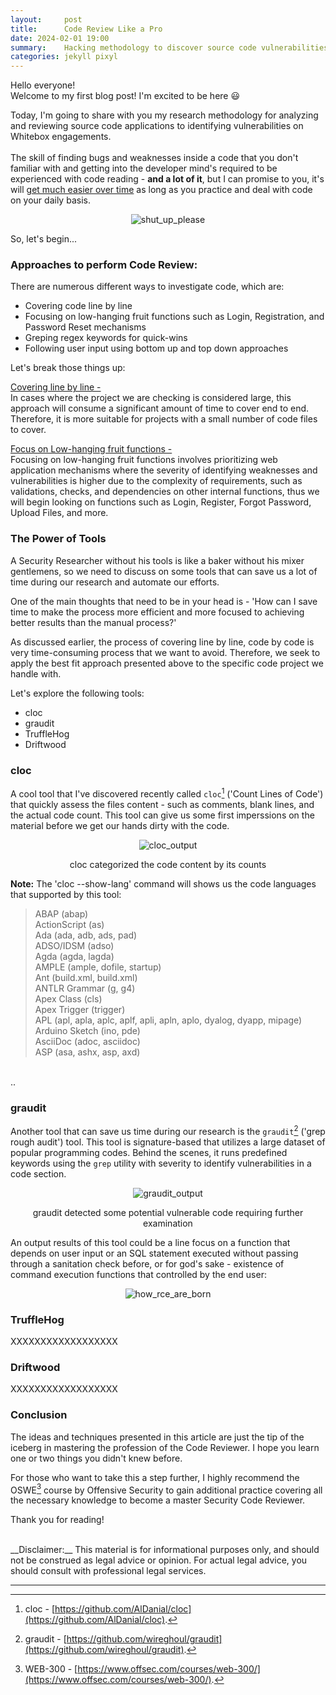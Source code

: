 ```yaml
---
layout:     post
title:      Code Review Like a Pro
date: 2024-02-01 19:00
summary:    Hacking methodology to discover source code vulnerabilities.
categories: jekyll pixyl
---
```


Hello everyone!
<br />
Welcome to my first blog post! I'm excited to be here :smiley:

Today, I'm going to share with you my research methodology for analyzing and reviewing source code applications to identifying vulnerabilities on Whitebox engagements. 
<br /><br />
The skill of finding bugs and weaknesses inside a code that you don't familiar with and getting into the developer mind's required to be experienced with code reading - __and a lot of it__, but I can promise to you, it's will <ins>get much easier over time</ins> as long as you practice and deal with code on your daily basis. 

<p align="center">
  <img src="{{ site.url }}/images/code_review_meme.jpg" alt="shut_up_please" />
</p>

So, let's begin...

### Approaches to perform Code Review:

There are numerous different ways to investigate code, which are:
* Covering code line by line
* Focusing on low-hanging fruit functions such as Login, Registration, and Password Reset mechanisms
* Greping regex keywords for quick-wins
* Following user input using bottom up and top down approaches

Let's break those things up:

<ins>Covering line by line -</ins>
<br />
In cases where the project we are checking is considered large, this approach will consume a significant amount of time to cover end to end. Therefore, it is more suitable for projects with a small number of code files to cover.

<ins>Focus on Low-hanging fruit functions -</ins>
<br />
Focusing on low-hanging fruit functions involves prioritizing web application mechanisms where the severity of identifying weaknesses and vulnerabilities is higher due to the complexity of requirements, such as validations, checks, and dependencies on other internal functions, thus we will begin looking on functions such as Login, Register, Forgot Password, Upload Files, and more.



### The Power of Tools

A Security Researcher without his tools is like a baker without his mixer gentlemens, so we need to discuss on some tools that can save us a lot of time during our research and automate our efforts.

One of the main thoughts that need to be in your head is - 'How can I save time to make the process more efficient and more focused to achieving better results than the manual process?'

As discussed earlier, the process of covering line by line, code by code is  very time-consuming process that we want to avoid. Therefore, we seek to apply the best fit approach presented above to the specific code project we handle with.

Let's explore the following tools:

* cloc
* graudit
* TruffleHog
* Driftwood

### cloc
A cool tool that I've discovered recently called `cloc`[^1] ('Count Lines of Code') that quickly assess the files content - such as comments, blank lines, and the actual code count.
This tool can give us some first imperssions on the material before we get our hands dirty with the code.

<p align="center">
  <img src="{{ site.url }}/images/cloc.png" alt="cloc_output" />
</p>
<p align="center">cloc categorized the code content by its counts</p>

__Note:__ The 'cloc --show-lang' command will shows us the code languages that supported by this tool:

> ABAP                       (abap)<br />
ActionScript               (as)<br />
Ada                        (ada, adb, ads, pad)<br />
ADSO/IDSM                  (adso)<br />
Agda                       (agda, lagda)<br />
AMPLE                      (ample, dofile, startup)<br />
Ant                        (build.xml, build.xml)<br />
ANTLR Grammar              (g, g4)<br />
Apex Class                 (cls)<br />
Apex Trigger               (trigger)<br />
APL                        (apl, apla, aplc, aplf, apli, apln, aplo, dyalog, dyapp, mipage)<br />
Arduino Sketch             (ino, pde)<br />
AsciiDoc                   (adoc, asciidoc)<br />
ASP                        (asa, ashx, asp, axd)
<br />
..

### graudit
Another tool that can save us time during our research is the `graudit`[^2] ('grep rough audit') tool. This tool is signature-based that utilizes a large dataset of popular programming codes. Behind the scenes, it runs predefined keywords using the `grep` utility with severity to identify vulnerabilities in a code section.

<p align="center">
  <img src="{{ site.url }}/images/graudit.png" alt="graudit_output" />
</p>
<p align="center">graudit detected some potential vulnerable code requiring further examination</p>

An output results of this tool could be a  line focus on a function that depends on user input or an SQL statement executed without passing through a sanitation check before, or for god's sake - existence of command execution functions that controlled by the end user:

<p align="center">
  <img src="{{ site.url }}/images/rce_born.jpg" alt="how_rce_are_born" />
</p>

### TruffleHog

XXXXXXXXXXXXXXXXXX

### Driftwood

XXXXXXXXXXXXXXXXXX

### Conclusion

The ideas and techniques presented in this article are just the tip of the iceberg in mastering the profession of the Code Reviewer. I hope you learn one or two things you didn't knew before.

For those who want to take this a step further, I highly recommend the OSWE[^3] course by Offensive Security to gain additional practice covering all the necessary knowledge to become a master Security Code Reviewer.

Thank you for reading!

<br />
__Disclaimer:__ This material is for informational purposes only, and should not be construed as legal advice or opinion. For actual legal advice, you should consult with professional legal services.

---

[^1]: cloc - [https://github.com/AlDanial/cloc](https://github.com/AlDanial/cloc).
[^2]: graudit - [https://github.com/wireghoul/graudit](https://github.com/wireghoul/graudit).
[^3]: WEB-300 - [https://www.offsec.com/courses/web-300/](https://www.offsec.com/courses/web-300/).